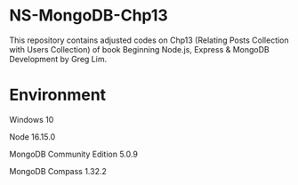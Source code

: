# NS-MongoDB-Chp13
This repository contains adjusted codes on Chp13 (Relating Posts Collection with Users Collection) of book Beginning Node.js, Express &amp; MongoDB Development by Greg Lim. 

# Environment
Windows 10

Node 16.15.0

MongoDB Community Edition 5.0.9

MongoDB Compass 1.32.2
